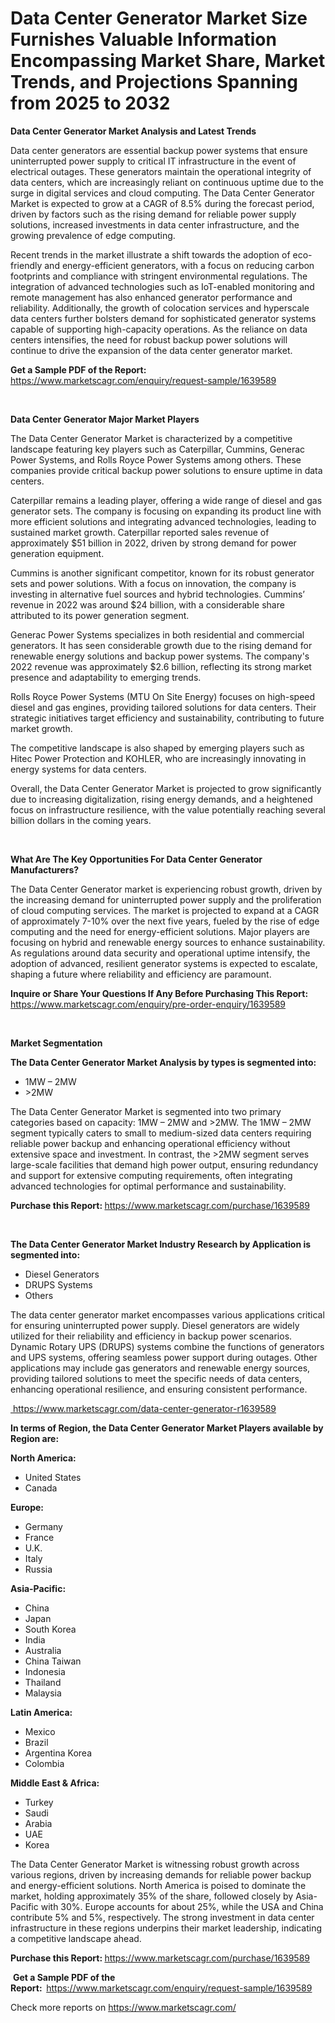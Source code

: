 <p><h1>Data Center Generator Market Size Furnishes Valuable Information Encompassing Market Share, Market Trends, and Projections Spanning from 2025 to 2032</h1></p><p><strong>Data Center Generator Market Analysis and Latest Trends</strong></p>
<p><p>Data center generators are essential backup power systems that ensure uninterrupted power supply to critical IT infrastructure in the event of electrical outages. These generators maintain the operational integrity of data centers, which are increasingly reliant on continuous uptime due to the surge in digital services and cloud computing. The Data Center Generator Market is expected to grow at a CAGR of 8.5% during the forecast period, driven by factors such as the rising demand for reliable power supply solutions, increased investments in data center infrastructure, and the growing prevalence of edge computing.</p><p>Recent trends in the market illustrate a shift towards the adoption of eco-friendly and energy-efficient generators, with a focus on reducing carbon footprints and compliance with stringent environmental regulations. The integration of advanced technologies such as IoT-enabled monitoring and remote management has also enhanced generator performance and reliability. Additionally, the growth of colocation services and hyperscale data centers further bolsters demand for sophisticated generator systems capable of supporting high-capacity operations. As the reliance on data centers intensifies, the need for robust backup power solutions will continue to drive the expansion of the data center generator market.</p></p>
<p><strong>Get a Sample PDF of the Report:&nbsp;</strong> <a href="https://www.marketscagr.com/enquiry/request-sample/1639589?utm_campaign=2238&utm_medium=2&utm_source=Github&utm_content=ia&utm_term=22022025&utm_id=data-center-generator">https://www.marketscagr.com/enquiry/request-sample/1639589</a></p>
<p>&nbsp;</p>
<p><strong>Data Center Generator Major Market Players</strong></p>
<p><p>The Data Center Generator Market is characterized by a competitive landscape featuring key players such as Caterpillar, Cummins, Generac Power Systems, and Rolls Royce Power Systems among others. These companies provide critical backup power solutions to ensure uptime in data centers.</p><p>Caterpillar remains a leading player, offering a wide range of diesel and gas generator sets. The company is focusing on expanding its product line with more efficient solutions and integrating advanced technologies, leading to sustained market growth. Caterpillar reported sales revenue of approximately $51 billion in 2022, driven by strong demand for power generation equipment.</p><p>Cummins is another significant competitor, known for its robust generator sets and power solutions. With a focus on innovation, the company is investing in alternative fuel sources and hybrid technologies. Cummins’ revenue in 2022 was around $24 billion, with a considerable share attributed to its power generation segment.</p><p>Generac Power Systems specializes in both residential and commercial generators. It has seen considerable growth due to the rising demand for renewable energy solutions and backup power systems. The company's 2022 revenue was approximately $2.6 billion, reflecting its strong market presence and adaptability to emerging trends.</p><p>Rolls Royce Power Systems (MTU On Site Energy) focuses on high-speed diesel and gas engines, providing tailored solutions for data centers. Their strategic initiatives target efficiency and sustainability, contributing to future market growth. </p><p>The competitive landscape is also shaped by emerging players such as Hitec Power Protection and KOHLER, who are increasingly innovating in energy systems for data centers.</p><p>Overall, the Data Center Generator Market is projected to grow significantly due to increasing digitalization, rising energy demands, and a heightened focus on infrastructure resilience, with the value potentially reaching several billion dollars in the coming years.</p></p>
<p>&nbsp;</p>
<p><strong>What Are The Key Opportunities For Data Center Generator Manufacturers?</strong></p>
<p><p>The Data Center Generator market is experiencing robust growth, driven by the increasing demand for uninterrupted power supply and the proliferation of cloud computing services. The market is projected to expand at a CAGR of approximately 7-10% over the next five years, fueled by the rise of edge computing and the need for energy-efficient solutions. Major players are focusing on hybrid and renewable energy sources to enhance sustainability. As regulations around data security and operational uptime intensify, the adoption of advanced, resilient generator systems is expected to escalate, shaping a future where reliability and efficiency are paramount.</p></p>
<p><strong>Inquire or Share Your Questions If Any Before Purchasing This Report:</strong> <a href="https://www.marketscagr.com/enquiry/pre-order-enquiry/1639589?utm_campaign=2238&utm_medium=2&utm_source=Github&utm_content=ia&utm_term=22022025&utm_id=data-center-generator">https://www.marketscagr.com/enquiry/pre-order-enquiry/1639589</a></p>
<p>&nbsp;</p>
<p><strong>Market Segmentation</strong></p>
<p><strong>The Data Center Generator Market Analysis by types is segmented into:</strong></p>
<p><ul><li>1MW – 2MW</li><li>>2MW</li></ul></p>
<p><p>The Data Center Generator Market is segmented into two primary categories based on capacity: 1MW – 2MW and >2MW. The 1MW – 2MW segment typically caters to small to medium-sized data centers requiring reliable power backup and enhancing operational efficiency without extensive space and investment. In contrast, the >2MW segment serves large-scale facilities that demand high power output, ensuring redundancy and support for extensive computing requirements, often integrating advanced technologies for optimal performance and sustainability.</p></p>
<p><strong>Purchase this Report:&nbsp;</strong><a href="https://www.marketscagr.com/purchase/1639589?utm_campaign=2238&utm_medium=2&utm_source=Github&utm_content=ia&utm_term=22022025&utm_id=data-center-generator">https://www.marketscagr.com/purchase/1639589</a></p>
<p>&nbsp;</p>
<p><strong>The Data Center Generator Market Industry Research by Application is segmented into:</strong></p>
<p><ul><li>Diesel Generators</li><li>DRUPS Systems</li><li>Others</li></ul></p>
<p><p>The data center generator market encompasses various applications critical for ensuring uninterrupted power supply. Diesel generators are widely utilized for their reliability and efficiency in backup power scenarios. Dynamic Rotary UPS (DRUPS) systems combine the functions of generators and UPS systems, offering seamless power support during outages. Other applications may include gas generators and renewable energy sources, providing tailored solutions to meet the specific needs of data centers, enhancing operational resilience, and ensuring consistent performance.</p></p>
<p><a href="https://www.marketscagr.com/data-center-generator-r1639589?utm_campaign=2238&utm_medium=2&utm_source=Github&utm_content=ia&utm_term=22022025&utm_id=data-center-generator">&nbsp;https://www.marketscagr.com/data-center-generator-r1639589</a></p>
<p><strong>In terms of Region, the Data Center Generator Market Players available by Region are:</strong></p>
<p>
    <p> <strong> North America: </strong>
        <ul>
            <li>United States</li>
            <li>Canada</li>
        </ul>
        </p> 
    <p> <strong> Europe: </strong>
        <ul>
            <li>Germany</li>
            <li>France</li>
            <li>U.K.</li>
            <li>Italy</li>
            <li>Russia</li>
        </ul>
        </p> 
    <p> <strong> Asia-Pacific: </strong>
        <ul>
            <li>China</li>
            <li>Japan</li>
            <li>South Korea</li>
            <li>India</li>
            <li>Australia</li>
            <li>China Taiwan</li>
            <li>Indonesia</li>
            <li>Thailand</li>
            <li>Malaysia</li>
        </ul>
        </p> 
    <p> <strong> Latin America: </strong>
        <ul>
            <li>Mexico</li>
            <li>Brazil</li>
            <li>Argentina Korea</li>
            <li>Colombia</li>
        </ul>
        </p> 
    <p> <strong> Middle East & Africa: </strong>
        <ul>
            <li>Turkey</li>
            <li>Saudi</li>
            <li>Arabia</li>
            <li>UAE</li>
            <li>Korea</li>
        </ul>
    </p>
    </p>
<p><p>The Data Center Generator Market is witnessing robust growth across various regions, driven by increasing demands for reliable power backup and energy-efficient solutions. North America is poised to dominate the market, holding approximately 35% of the share, followed closely by Asia-Pacific with 30%. Europe accounts for about 25%, while the USA and China contribute 5% and 5%, respectively. The strong investment in data center infrastructure in these regions underpins their market leadership, indicating a competitive landscape ahead.</p></p>
<p><strong>Purchase this Report: </strong><a href="https://www.marketscagr.com/purchase/1639589?utm_campaign=2238&utm_medium=2&utm_source=Github&utm_content=ia&utm_term=22022025&utm_id=data-center-generator">https://www.marketscagr.com/purchase/1639589</a></p>
<p>&nbsp;<strong>Get a Sample PDF of the Report:&nbsp;&nbsp;</strong><a href="https://www.marketscagr.com/enquiry/request-sample/1639589?utm_campaign=2238&utm_medium=2&utm_source=Github&utm_content=ia&utm_term=22022025&utm_id=data-center-generator">https://www.marketscagr.com/enquiry/request-sample/1639589</a></p>
<p><strong></strong></p>
<p>Check more reports on <a href="https://www.marketscagr.com/?utm_campaign=2238&utm_medium=2&utm_source=Github&utm_content=ia&utm_term=22022025&utm_id=data-center-generator">https://www.marketscagr.com/</a></p>